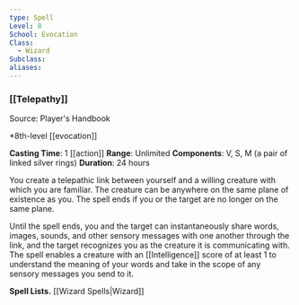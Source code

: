 ```yaml
---
type: Spell
Level: 8
School: Evocation
Class:
  - Wizard
Subclass:
aliases:
---
```

### [[Telepathy]]

Source: Player's Handbook

*8th-level [[evocation]]

**Casting Time**: 1 [[action]]
**Range**: Unlimited
**Components**: V, S, M (a pair of linked silver rings)
**Duration**: 24 hours

You create a telepathic link between yourself and a willing creature with which you are familiar. The creature can be anywhere on the same plane of existence as you. The spell ends if you or the target are no longer on the same plane.

Until the spell ends, you and the target can instantaneously share words, images, sounds, and other sensory messages with one another through the link, and the target recognizes you as the creature it is communicating with. The spell enables a creature with an [[Intelligence]] score of at least 1 to understand the meaning of your words and take in the scope of any sensory messages you send to it.

**Spell Lists.** [[Wizard Spells|Wizard]] 